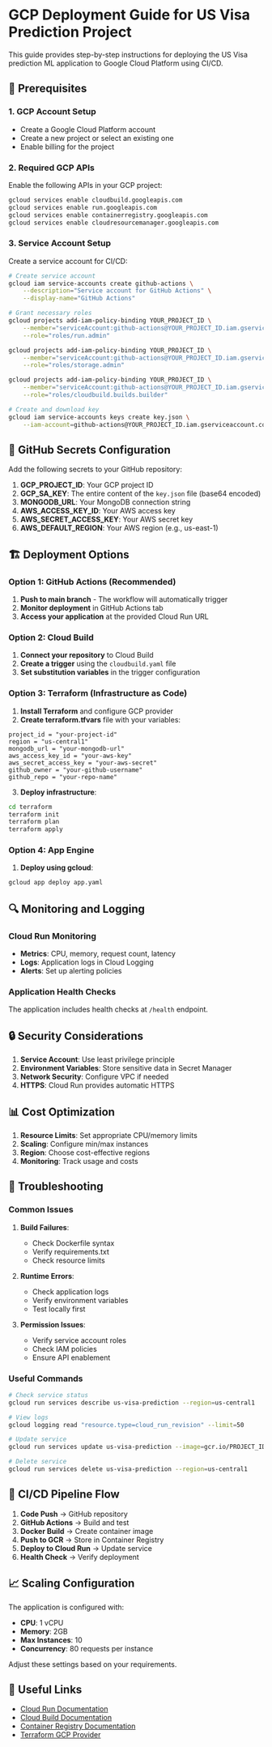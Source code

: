 # GCP Deployment Guide for US Visa Prediction Project

This guide provides step-by-step instructions for deploying the US Visa prediction ML application to Google Cloud Platform using CI/CD.

## 🚀 Prerequisites

### 1. GCP Account Setup
- Create a Google Cloud Platform account
- Create a new project or select an existing one
- Enable billing for the project

### 2. Required GCP APIs
Enable the following APIs in your GCP project:
```bash
gcloud services enable cloudbuild.googleapis.com
gcloud services enable run.googleapis.com
gcloud services enable containerregistry.googleapis.com
gcloud services enable cloudresourcemanager.googleapis.com
```

### 3. Service Account Setup
Create a service account for CI/CD:
```bash
# Create service account
gcloud iam service-accounts create github-actions \
    --description="Service account for GitHub Actions" \
    --display-name="GitHub Actions"

# Grant necessary roles
gcloud projects add-iam-policy-binding YOUR_PROJECT_ID \
    --member="serviceAccount:github-actions@YOUR_PROJECT_ID.iam.gserviceaccount.com" \
    --role="roles/run.admin"

gcloud projects add-iam-policy-binding YOUR_PROJECT_ID \
    --member="serviceAccount:github-actions@YOUR_PROJECT_ID.iam.gserviceaccount.com" \
    --role="roles/storage.admin"

gcloud projects add-iam-policy-binding YOUR_PROJECT_ID \
    --member="serviceAccount:github-actions@YOUR_PROJECT_ID.iam.gserviceaccount.com" \
    --role="roles/cloudbuild.builds.builder"

# Create and download key
gcloud iam service-accounts keys create key.json \
    --iam-account=github-actions@YOUR_PROJECT_ID.iam.gserviceaccount.com
```

## 🔧 GitHub Secrets Configuration

Add the following secrets to your GitHub repository:

1. **GCP_PROJECT_ID**: Your GCP project ID
2. **GCP_SA_KEY**: The entire content of the `key.json` file (base64 encoded)
3. **MONGODB_URL**: Your MongoDB connection string
4. **AWS_ACCESS_KEY_ID**: Your AWS access key
5. **AWS_SECRET_ACCESS_KEY**: Your AWS secret key
6. **AWS_DEFAULT_REGION**: Your AWS region (e.g., us-east-1)

## 🏗️ Deployment Options

### Option 1: GitHub Actions (Recommended)

1. **Push to main branch** - The workflow will automatically trigger
2. **Monitor deployment** in GitHub Actions tab
3. **Access your application** at the provided Cloud Run URL

### Option 2: Cloud Build

1. **Connect your repository** to Cloud Build
2. **Create a trigger** using the `cloudbuild.yaml` file
3. **Set substitution variables** in the trigger configuration

### Option 3: Terraform (Infrastructure as Code)

1. **Install Terraform** and configure GCP provider
2. **Create terraform.tfvars** file with your variables:
```hcl
project_id = "your-project-id"
region = "us-central1"
mongodb_url = "your-mongodb-url"
aws_access_key_id = "your-aws-key"
aws_secret_access_key = "your-aws-secret"
github_owner = "your-github-username"
github_repo = "your-repo-name"
```

3. **Deploy infrastructure**:
```bash
cd terraform
terraform init
terraform plan
terraform apply
```

### Option 4: App Engine

1. **Deploy using gcloud**:
```bash
gcloud app deploy app.yaml
```

## 🔍 Monitoring and Logging

### Cloud Run Monitoring
- **Metrics**: CPU, memory, request count, latency
- **Logs**: Application logs in Cloud Logging
- **Alerts**: Set up alerting policies

### Application Health Checks
The application includes health checks at `/health` endpoint.

## 🔒 Security Considerations

1. **Service Account**: Use least privilege principle
2. **Environment Variables**: Store sensitive data in Secret Manager
3. **Network Security**: Configure VPC if needed
4. **HTTPS**: Cloud Run provides automatic HTTPS

## 📊 Cost Optimization

1. **Resource Limits**: Set appropriate CPU/memory limits
2. **Scaling**: Configure min/max instances
3. **Region**: Choose cost-effective regions
4. **Monitoring**: Track usage and costs

## 🚨 Troubleshooting

### Common Issues

1. **Build Failures**:
   - Check Dockerfile syntax
   - Verify requirements.txt
   - Check resource limits

2. **Runtime Errors**:
   - Check application logs
   - Verify environment variables
   - Test locally first

3. **Permission Issues**:
   - Verify service account roles
   - Check IAM policies
   - Ensure API enablement

### Useful Commands

```bash
# Check service status
gcloud run services describe us-visa-prediction --region=us-central1

# View logs
gcloud logging read "resource.type=cloud_run_revision" --limit=50

# Update service
gcloud run services update us-visa-prediction --image=gcr.io/PROJECT_ID/us-visa-app:latest

# Delete service
gcloud run services delete us-visa-prediction --region=us-central1
```

## 🔄 CI/CD Pipeline Flow

1. **Code Push** → GitHub repository
2. **GitHub Actions** → Build and test
3. **Docker Build** → Create container image
4. **Push to GCR** → Store in Container Registry
5. **Deploy to Cloud Run** → Update service
6. **Health Check** → Verify deployment

## 📈 Scaling Configuration

The application is configured with:
- **CPU**: 1 vCPU
- **Memory**: 2GB
- **Max Instances**: 10
- **Concurrency**: 80 requests per instance

Adjust these settings based on your requirements.

## 🔗 Useful Links

- [Cloud Run Documentation](https://cloud.google.com/run/docs)
- [Cloud Build Documentation](https://cloud.google.com/cloud-build/docs)
- [Container Registry Documentation](https://cloud.google.com/container-registry/docs)
- [Terraform GCP Provider](https://registry.terraform.io/providers/hashicorp/google/latest/docs) 